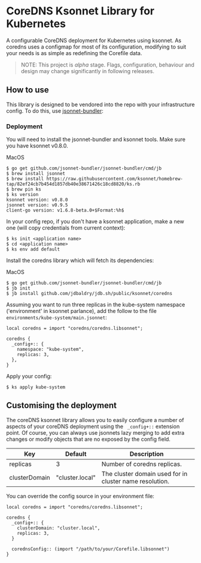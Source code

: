 # CoreDNS Ksonnet Library for Kubernetes
A configurable CoreDNS deployment for Kubernetes using ksonnet. As coredns uses a configmap for most of its configuration, modifying to suit your needs is as simple as redefining the Corefile data.

> NOTE: This project is *alpha* stage. Flags, configuration, behaviour and design may change significantly in following releases.

## How to use

This library is designed to be vendored into the repo with your infrastructure config.
To do this, use [jsonnet-bundler](https://github.com/jsonnet-bundler/jsonnet-bundler):

### Deployment
You will need to install the jsonnet-bundler and ksonnet tools. Make sure you have ksonnet v0.8.0.

MacOS
```
$ go get github.com/jsonnet-bundler/jsonnet-bundler/cmd/jb
$ brew install jsonnet
$ brew install https://raw.githubusercontent.com/ksonnet/homebrew-tap/82ef24cb7b454d1857db40e38671426c18cd8820/ks.rb
$ brew pin ks
$ ks version
ksonnet version: v0.8.0
jsonnet version: v0.9.5
client-go version: v1.6.8-beta.0+$Format:%h$
```
In your config repo, if you don't have a ksonnet application, make a new one (will copy credentials from current context):

```
$ ks init <application name>
$ cd <application name>
$ ks env add default
```

Install the coredns library which will fetch its dependencies:

MacOS
```
$ go get github.com/jsonnet-bundler/jsonnet-bundler/cmd/jb
$ jb init
$ jb install github.com/jdbaldry/jdb.sh/public/ksonnet/coredns

```

Assuming you want to run three replicas in the kube-system namespace ('environment' in ksonnet parlance), add the follow to the file `environments/kube-system/main.jsonnet`:

```
local coredns = import "coredns/coredns.libsonnet";

coredns {
  _config+:: {
    namespace: "kube-system",
    replicas: 3,
  },
}
```

Apply your config:

```
$ ks apply kube-system
```

## Customising the deployment

The coreDNS ksonnet library allows you to easily configure a number of aspects of your coreDNS deployment using the ` _config+::` extension point. Of course, you can always use jsonnets lazy merging to add extra changes or modify objects that are no exposed by the config field.

| Key | Default | Description |
| --- | ------- | ----------- |
| replicas  | 3 | Number of coredns replicas. |
| clusterDomain | "cluster.local" | The cluster domain used for in cluster name resolution. |

You can override the config source in your environment file:
```
local coredns = import "coredns/coredns.libsonnet";

coredns {
  _config+:: {
    clusterDomain: "cluster.local",
    replicas: 3,
  }

  corednsConfig:: (import "/path/to/your/Corefile.libsonnet")
}
